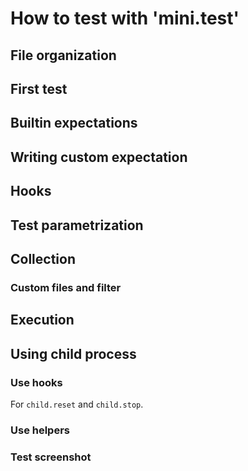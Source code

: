 # How to test with 'mini.test'

## File organization

## First test

## Builtin expectations

## Writing custom expectation

## Hooks

## Test parametrization

## Collection

### Custom files and filter

## Execution

## Using child process

### Use hooks

For `child.reset` and `child.stop`.

### Use helpers

### Test screenshot
